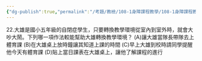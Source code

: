 ```yaml
---
{"dg-publish":true,"permalink":"/考題/教檢/108-1身障課程教學/108-1身障課程教學-第1大題第22題/","tags":["考題","題目","未完"]}
---
```


22.大雄是國小五年級的自閉症學生，只要轉換教學環境從室內到室外時，就會大吵大鬧。下列哪一項作法較能幫助大雄轉換教學環境？
(A)讓大雄當隊長帶隊去上體育課
(B)在大雄桌上放時鐘讓其知道上課的時間
(C)早上大雄到校時請同學提醒他今天有體育課
(D)貼上當日課表在大雄桌上，讓他了解課程的進行
